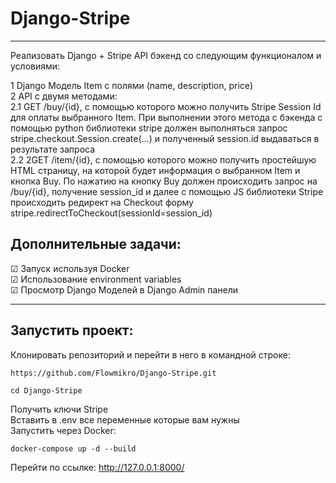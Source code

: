 # Django-Stripe
___
Реализовать Django + Stripe API бэкенд со следующим функционалом и условиями:

1 Django Модель Item с полями (name, description, price)  
2 API с двумя методами:  
2.1 GET /buy/{id}, c помощью которого можно получить Stripe Session Id для оплаты выбранного Item. При выполнении этого метода c бэкенда с помощью python библиотеки stripe должен выполняться запрос stripe.checkout.Session.create(...) и полученный session.id выдаваться в результате запроса  
2.2 2GET /item/{id}, c помощью которого можно получить простейшую HTML страницу, на которой будет информация о выбранном Item и кнопка Buy. По нажатию на кнопку Buy должен происходить запрос на /buy/{id}, получение session_id и далее с помощью JS библиотеки Stripe происходить редирект на Checkout форму stripe.redirectToCheckout(sessionId=session_id)

## Дополнительные задачи:
☑ Запуск используя Docker  
☑ Использование environment variables  
☑ Просмотр Django Моделей в Django Admin панели
___
## Запустить проект:
Клонировать репозиторий и перейти в него в командной строке:  
```
https://github.com/Flowmikro/Django-Stripe.git
```  
```
cd Django-Stripe
```  
Получить ключи Stripe  
Вставить в .env все переменные которые вам нужны  
Запустить через Docker:
```
docker-compose up -d --build
```  
Перейти по ссылке: http://127.0.0.1:8000/